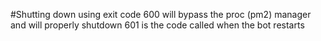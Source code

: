 #Shutting down
using exit code 600 will bypass the proc (pm2) manager and will properly shutdown
601 is the code called when the bot restarts